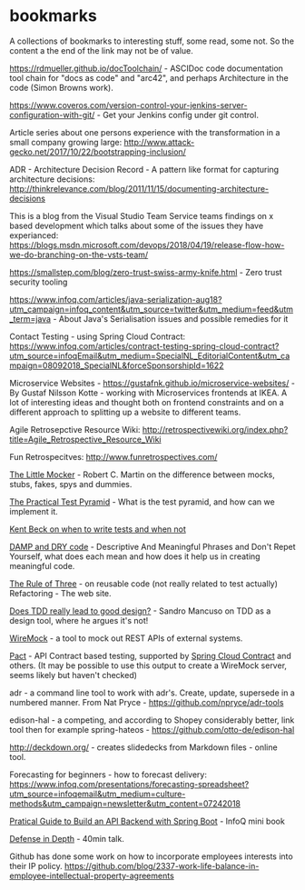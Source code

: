 # bookmarks
A collections of bookmarks to interesting stuff, some read, some not. So the content a the end of the link may not be of value.

https://rdmueller.github.io/docToolchain/ - ASCIDoc code documentation tool chain for "docs as code" and "arc42", and perhaps Architecture in the code (Simon Browns work).

https://www.coveros.com/version-control-your-jenkins-server-configuration-with-git/ - Get your Jenkins config under git control.

Article series about one persons experience with the transformation in a small company growing large: http://www.attack-gecko.net/2017/10/22/bootstrapping-inclusion/

ADR - Architecture Decision Record - A pattern like format for capturing architecture decisions: http://thinkrelevance.com/blog/2011/11/15/documenting-architecture-decisions

This is a blog from the Visual Studio Team Service teams findings on x based development which talks about some of the issues they have experianced: https://blogs.msdn.microsoft.com/devops/2018/04/19/release-flow-how-we-do-branching-on-the-vsts-team/

https://smallstep.com/blog/zero-trust-swiss-army-knife.html - Zero trust security tooling

https://www.infoq.com/articles/java-serialization-aug18?utm_campaign=infoq_content&utm_source=twitter&utm_medium=feed&utm_term=java - About Java's Serialisation issues and possible remedies for it

Contact Testing - using Spring Cloud Contract: https://www.infoq.com/articles/contract-testing-spring-cloud-contract?utm_source=infoqEmail&utm_medium=SpecialNL_EditorialContent&utm_campaign=08092018_SpecialNL&forceSponsorshipId=1622

Microservice Websites - https://gustafnk.github.io/microservice-websites/ - By Gustaf Nilsson Kotte - working with Microservices frontends at IKEA. A lot of interesting ideas and thought both on frontend constraints and on a different approach to splitting up a website to different teams.

Agile Retrosepctive Resource Wiki: http://retrospectivewiki.org/index.php?title=Agile_Retrospective_Resource_Wiki

Fun Retrospecitves: http://www.funretrospectives.com/

[The Little Mocker](https://blog.cleancoder.com/uncle-bob/2014/05/14/TheLittleMocker.html) - Robert C. Martin on the difference between mocks, stubs, fakes, spys and dummies.

[The Practical Test Pyramid](https://martinfowler.com/articles/practical-test-pyramid.html) - What is the test pyramid, and how can we implement it.

[Kent Beck on when to write tests and when not](https://stackoverflow.com/questions/153234/how-deep-are-your-unit-tests/)

[DAMP and DRY code](https://stackoverflow.com/questions/6453235/what-does-damp-not-dry-mean-when-talking-about-unit-tests) - Descriptive And Meaningful Phrases and Don't Repet Yourself, what does each mean and how does it help us in creating meaningful code.

[The Rule of Three](https://blog.codinghorror.com/rule-of-three/) - on reusable code (not really related to test actually)
Refactoring - The web site.

[Does TDD really lead to good design?](https://codurance.com/2015/05/12/does-tdd-lead-to-good-design/) - Sandro Mancuso on TDD as a design tool, where he argues it's not!

[WireMock](http://wiremock.org/) - a tool to mock out REST APIs of external systems.

[Pact](https://docs.pact.io/) - API Contract based testing, supported by [Spring Cloud Contract](https://cloud.spring.io/spring-cloud-contract/) and others. (It may be possible to use this output to create a WireMock server, seems likely but haven't checked)

adr - a command line tool to work with adr's. Create, update, supersede in a numbered manner. From Nat Pryce - https://github.com/npryce/adr-tools

edison-hal - a competing, and according to Shopey considerably better, link tool then for example spring-hateos - https://github.com/otto-de/edison-hal

http://deckdown.org/ - creates slidedecks from Markdown files - online tool.

Forecasting for beginners - how to forecast delivery: https://www.infoq.com/presentations/forecasting-spreadsheet?utm_source=infoqemail&utm_medium=culture-methods&utm_campaign=newsletter&utm_content=07242018

[Pratical Guide to Build an API Backend with Spring Boot](https://www.infoq.com/minibooks/spring-boot-building-api-backend) - InfoQ mini book

[Defense in Depth](https://www.infoq.com/presentations/defense-in-depth?utm_source=infoqemail&utm_medium=architecture-design&utm_campaign=newsletter&utm_content=11062018) - 40min talk.

Github has done some work on how to incorporate employees interests into their IP policy. https://github.com/blog/2337-work-life-balance-in-employee-intellectual-property-agreements
